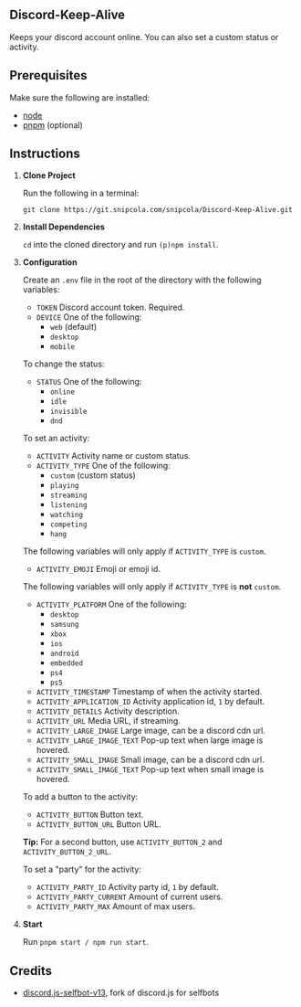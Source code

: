 ## Discord-Keep-Alive

Keeps your discord account online. You can also set a custom status or activity.

## Prerequisites

Make sure the following are installed:

- [node](https://nodejs.org/en/download)
- [pnpm](https://pnpm.io/installation#using-a-standalone-script) (optional)

## Instructions

1. **Clone Project**

   Run the following in a terminal:

   ```
   git clone https://git.snipcola.com/snipcola/Discord-Keep-Alive.git
   ```

2. **Install Dependencies**

   `cd` into the cloned directory and run `(p)npm install`.

3. **Configuration**

   Create an `.env` file in the root of the directory with the following variables:

   - `TOKEN` Discord account token. Required.
   - `DEVICE` One of the following:
     - `web` (default)
     - `desktop`
     - `mobile`

   To change the status:

   - `STATUS` One of the following:
     - `online`
     - `idle`
     - `invisible`
     - `dnd`

   To set an activity:

   - `ACTIVITY` Activity name or custom status.
   - `ACTIVITY_TYPE` One of the following:
     - `custom` (custom status)
     - `playing`
     - `streaming`
     - `listening`
     - `watching`
     - `competing`
     - `hang`

   The following variables will only apply if `ACTIVITY_TYPE` is `custom`.

   - `ACTIVITY_EMOJI` Emoji or emoji id.

   The following variables will only apply if `ACTIVITY_TYPE` is **not** `custom`.

   - `ACTIVITY_PLATFORM` One of the following:
     - `desktop`
     - `samsung`
     - `xbox`
     - `ios`
     - `android`
     - `embedded`
     - `ps4`
     - `ps5`
   - `ACTIVITY_TIMESTAMP` Timestamp of when the activity started.
   - `ACTIVITY_APPLICATION_ID` Activity application id, `1` by default.
   - `ACTIVITY_DETAILS` Activity description.
   - `ACTIVITY_URL` Media URL, if streaming.
   - `ACTIVITY_LARGE_IMAGE` Large image, can be a discord cdn url.
   - `ACTIVITY_LARGE_IMAGE_TEXT` Pop-up text when large image is hovered.
   - `ACTIVITY_SMALL_IMAGE` Small image, can be a discord cdn url.
   - `ACTIVITY_SMALL_IMAGE_TEXT` Pop-up text when small image is hovered.

   To add a button to the activity:

   - `ACTIVITY_BUTTON` Button text.
   - `ACTIVITY_BUTTON_URL` Button URL.

   **Tip:** For a second button, use `ACTIVITY_BUTTON_2` and `ACTIVITY_BUTTON_2_URL`.

   To set a "party" for the activity:

   - `ACTIVITY_PARTY_ID` Activity party id, `1` by default.
   - `ACTIVITY_PARTY_CURRENT` Amount of current users.
   - `ACTIVITY_PARTY_MAX` Amount of max users.

4. **Start**

   Run `pnpm start / npm run start`.

## Credits

- [discord.js-selfbot-v13](https://github.com/aiko-chan-ai/discord.js-selfbot-v13), fork of discord.js for selfbots

